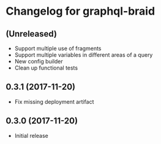 Changelog for graphql-braid
===============================

(Unreleased)
-------------------

- Support multiple use of fragments
- Support multiple variables in different areas of a query
- New config builder
- Clean up functional tests

0.3.1 (2017-11-20)
-------------------

- Fix missing deployment artifact

0.3.0 (2017-11-20)
-------------------

- Initial release




